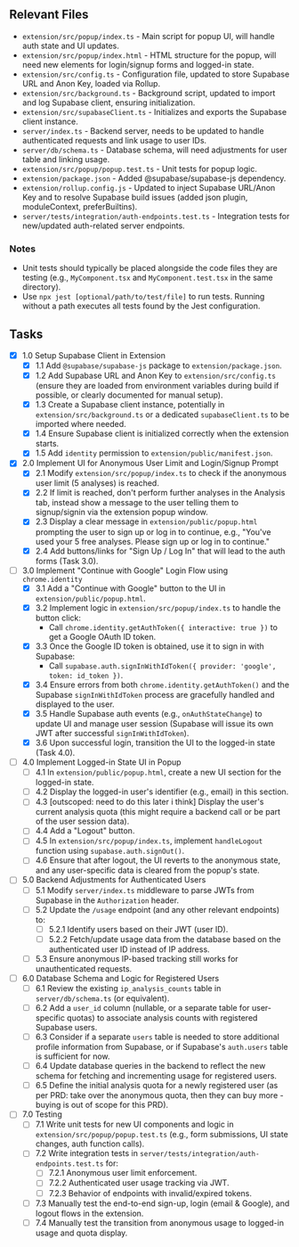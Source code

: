 ## Relevant Files

- `extension/src/popup/index.ts` - Main script for popup UI, will handle auth state and UI updates.
- `extension/src/popup/index.html` - HTML structure for the popup, will need new elements for login/signup forms and logged-in state.
- `extension/src/config.ts` - Configuration file, updated to store Supabase URL and Anon Key, loaded via Rollup.
- `extension/src/background.ts` - Background script, updated to import and log Supabase client, ensuring initialization.
- `extension/src/supabaseClient.ts` - Initializes and exports the Supabase client instance.
- `server/index.ts` - Backend server, needs to be updated to handle authenticated requests and link usage to user IDs.
- `server/db/schema.ts` - Database schema, will need adjustments for user table and linking usage.
- `extension/src/popup/popup.test.ts` - Unit tests for popup logic.
- `extension/package.json` - Added @supabase/supabase-js dependency.
- `extension/rollup.config.js` - Updated to inject Supabase URL/Anon Key and to resolve Supabase build issues (added json plugin, moduleContext, preferBuiltins).
- `server/tests/integration/auth-endpoints.test.ts` - Integration tests for new/updated auth-related server endpoints.

### Notes

- Unit tests should typically be placed alongside the code files they are testing (e.g., `MyComponent.tsx` and `MyComponent.test.tsx` in the same directory).
- Use `npx jest [optional/path/to/test/file]` to run tests. Running without a path executes all tests found by the Jest configuration.

## Tasks

- [x] 1.0 Setup Supabase Client in Extension
  - [x] 1.1 Add `@supabase/supabase-js` package to `extension/package.json`.
  - [x] 1.2 Add Supabase URL and Anon Key to `extension/src/config.ts` (ensure they are loaded from environment variables during build if possible, or clearly documented for manual setup).
  - [x] 1.3 Create a Supabase client instance, potentially in `extension/src/background.ts` or a dedicated `supabaseClient.ts` to be imported where needed.
  - [x] 1.4 Ensure Supabase client is initialized correctly when the extension starts.
  - [x] 1.5 Add `identity` permission to `extension/public/manifest.json`.

- [x] 2.0 Implement UI for Anonymous User Limit and Login/Signup Prompt
  - [x] 2.1 Modify `extension/src/popup/index.ts` to check if the anonymous user limit (5 analyses) is reached.
  - [x] 2.2 If limit is reached, don't perform further analyses in the Analysis tab, instead show a message to the user telling them to signup/signin via the extension popup window.
  - [x] 2.3 Display a clear message in `extension/public/popup.html` prompting the user to sign up or log in to continue, e.g., "You've used your 5 free analyses. Please sign up or log in to continue."
  - [x] 2.4 Add buttons/links for "Sign Up / Log In" that will lead to the auth forms (Task 3.0).

- [ ] 3.0 Implement "Continue with Google" Login Flow using `chrome.identity`
  - [x] 3.1 Add a "Continue with Google" button to the UI in `extension/public/popup.html`.
  - [x] 3.2 Implement logic in `extension/src/popup/index.ts` to handle the button click:
    - Call `chrome.identity.getAuthToken({ interactive: true })` to get a Google OAuth ID token.
  - [x] 3.3 Once the Google ID token is obtained, use it to sign in with Supabase:
    - Call `supabase.auth.signInWithIdToken({ provider: 'google', token: id_token })`.
  - [x] 3.4 Ensure errors from both `chrome.identity.getAuthToken()` and the Supabase `signInWithIdToken` process are gracefully handled and displayed to the user.
  - [x] 3.5 Handle Supabase auth events (e.g., `onAuthStateChange`) to update UI and manage user session (Supabase will issue its own JWT after successful `signInWithIdToken`).
  - [x] 3.6 Upon successful login, transition the UI to the logged-in state (Task 4.0).

- [ ] 4.0 Implement Logged-in State UI in Popup
  - [ ] 4.1 In `extension/public/popup.html`, create a new UI section for the logged-in state.
  - [ ] 4.2 Display the logged-in user's identifier (e.g., email) in this section.
  - [ ] 4.3 [outscoped: need to do this later i think] Display the user's current analysis quota (this might require a backend call or be part of the user session data).
  - [ ] 4.4 Add a "Logout" button.
  - [ ] 4.5 In `extension/src/popup/index.ts`, implement `handleLogout` function using `supabase.auth.signOut()`.
  - [ ] 4.6 Ensure that after logout, the UI reverts to the anonymous state, and any user-specific data is cleared from the popup's state.

- [ ] 5.0 Backend Adjustments for Authenticated Users
  - [ ] 5.1 Modify `server/index.ts` middleware to parse JWTs from Supabase in the `Authorization` header.
  - [ ] 5.2 Update the `/usage` endpoint (and any other relevant endpoints) to:
    - [ ] 5.2.1 Identify users based on their JWT (user ID).
    - [ ] 5.2.2 Fetch/update usage data from the database based on the authenticated user ID instead of IP address.
  - [ ] 5.3 Ensure anonymous IP-based tracking still works for unauthenticated requests.

- [ ] 6.0 Database Schema and Logic for Registered Users
  - [ ] 6.1 Review the existing `ip_analysis_counts` table in `server/db/schema.ts` (or equivalent).
  - [ ] 6.2 Add a `user_id` column (nullable, or a separate table for user-specific quotas) to associate analysis counts with registered Supabase users.
  - [ ] 6.3 Consider if a separate `users` table is needed to store additional profile information from Supabase, or if Supabase's `auth.users` table is sufficient for now.
  - [ ] 6.4 Update database queries in the backend to reflect the new schema for fetching and incrementing usage for registered users.
  - [ ] 6.5 Define the initial analysis quota for a newly registered user (as per PRD: take over the anonymous quota, then they can buy more - buying is out of scope for this PRD).

- [ ] 7.0 Testing
  - [ ] 7.1 Write unit tests for new UI components and logic in `extension/src/popup/popup.test.ts` (e.g., form submissions, UI state changes, auth function calls).
  - [ ] 7.2 Write integration tests in `server/tests/integration/auth-endpoints.test.ts` for:
    - [ ] 7.2.1 Anonymous user limit enforcement.
    - [ ] 7.2.2 Authenticated user usage tracking via JWT.
    - [ ] 7.2.3 Behavior of endpoints with invalid/expired tokens.
  - [ ] 7.3 Manually test the end-to-end sign-up, login (email & Google), and logout flows in the extension.
  - [ ] 7.4 Manually test the transition from anonymous usage to logged-in usage and quota display.
